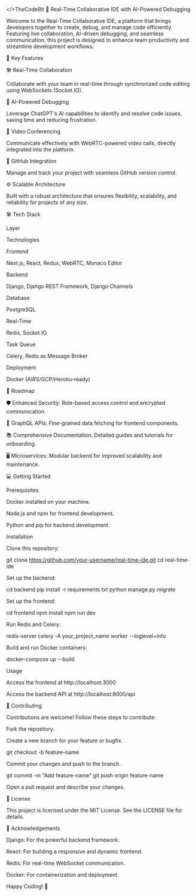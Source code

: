 </>TheCodeBit
🌟 Real-Time Collaborative IDE with AI-Powered Debugging

Welcome to the Real-Time Collaborative IDE, a platform that brings developers together to create, debug, and manage code efficiently. Featuring live collaboration, AI-driven debugging, and seamless communication, this project is designed to enhance team productivity and streamline development workflows.

🚀 Key Features

🛠️ Real-Time Collaboration

Collaborate with your team in real-time through synchronized code editing using WebSockets (Socket.IO).

🤖 AI-Powered Debugging

Leverage ChatGPT's AI capabilities to identify and resolve code issues, saving time and reducing frustration.

🎥 Video Conferencing

Communicate effectively with WebRTC-powered video calls, directly integrated into the platform.

🔗 GitHub Integration

Manage and track your project with seamless GitHub version control.

⚙️ Scalable Architecture

Built with a robust architecture that ensures flexibility, scalability, and reliability for projects of any size.

🛠️ Tech Stack

Layer

Technologies

Frontend

Next.js, React, Redux, WebRTC, Monaco Editor

Backend

Django, Django REST Framework, Django Channels

Database

PostgreSQL

Real-Time

Redis, Socket.IO

Task Queue

Celery, Redis as Message Broker

Deployment

Docker (AWS/GCP/Heroku-ready)

🚧 Roadmap

🛡️ Enhanced Security: Role-based access control and encrypted communication.

🧩 GraphQL APIs: Fine-grained data fetching for frontend components.

📚 Comprehensive Documentation: Detailed guides and tutorials for onboarding.

🖥️ Microservices: Modular backend for improved scalability and maintenance.

💻 Getting Started

Prerequisites

Docker installed on your machine.

Node.js and npm for frontend development.

Python and pip for backend development.

Installation

Clone this repository:

git clone https://github.com/your-username/real-time-ide.git
cd real-time-ide

Set up the backend:

cd backend
pip install -r requirements.txt
python manage.py migrate

Set up the frontend:

cd frontend
npm install
npm run dev

Run Redis and Celery:

redis-server
celery -A your_project_name worker --loglevel=info

Build and run Docker containers:

docker-compose up --build

Usage

Access the frontend at http://localhost:3000

Access the backend API at http://localhost:8000/api

🤝 Contributing

Contributions are welcome! Follow these steps to contribute:

Fork the repository.

Create a new branch for your feature or bugfix.

git checkout -b feature-name

Commit your changes and push to the branch.

git commit -m "Add feature-name"
git push origin feature-name

Open a pull request and describe your changes.

📄 License

This project is licensed under the MIT License. See the LICENSE file for details.

🙌 Acknowledgements

Django: For the powerful backend framework.

React: For building a responsive and dynamic frontend.

Redis: For real-time WebSocket communication.

Docker: For containerization and deployment.

Happy Coding! 🎉
